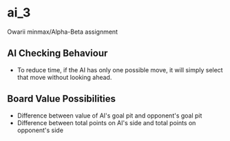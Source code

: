 # ai_3
Owarii minmax/Alpha-Beta assignment

## AI Checking Behaviour
* To reduce time, if the AI has only one possible move, it will simply select that move without looking ahead.

## Board Value Possibilities
* Difference between value of AI's goal pit and opponent's goal pit
* Difference between total points on AI's side and total points on opponent's side
